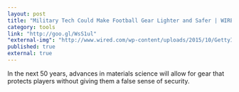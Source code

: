 ```yaml
---
layout: post
title: "Military Tech Could Make Football Gear Lighter and Safer | WIRED"
category: tools
link: "http://goo.gl/WsS1ul"
"external-img": "http://www.wired.com/wp-content/uploads/2015/10/GettyImages-460118360-1200x630-e1445991793962.jpg"
published: true
external: true
---
```

<p>
In the next 50 years, advances in materials science will allow for gear that protects players without giving them a false sense of security.</p>